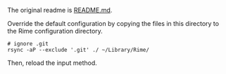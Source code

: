 The original readme is [README.md](https://github.com/cleardusk/rime-ice/blob/main/README.md).

Override the default configuration by copying the files in this directory to the Rime configuration directory.

```
# ignore .git
rsync -aP --exclude '.git' ./ ~/Library/Rime/
```

Then, reload the input method.